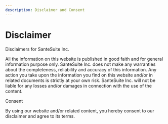 ```yaml
---
description: Disclaimer and Consent
---
```


# Disclaimer

Disclaimers for SanteSuite Inc.

All the information on this website is published in good faith and for general information purpose only. SanteSuite Inc. does not make any warranties about the completeness, reliability and accuracy of this information. Any action you take upon the information you find on this website and/or in related documents is strictly at your own risk. SanteSuite Inc. will not be liable for any losses and/or damages in connection with the use of the content.

Consent

By using our website and/or related content, you hereby consent to our disclaimer and agree to its terms.&#x20;
